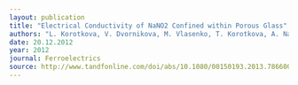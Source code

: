 ```yaml
---
layout: publication
title: "Electrical Conductivity of NaNO2 Confined within Porous Glass"
authors: "L. Korotkova, V. Dvornikova, M. Vlasenko, T. Korotkova, A. Naberezhnov, Ewa Rysiakiewicz-Pasek"
date: 20.12.2012
year: 2012
journal: Ferroelectrics
source: http://www.tandfonline.com/doi/abs/10.1080/00150193.2013.786600
---
```

